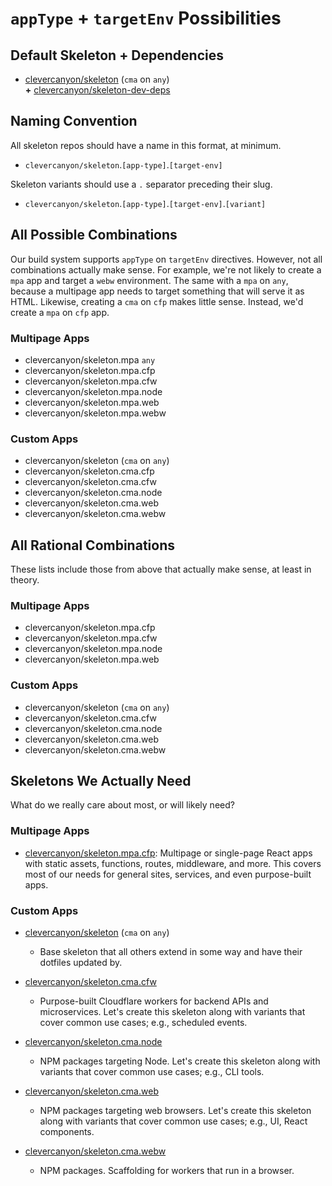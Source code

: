 # `appType` + `targetEnv` Possibilities

## Default Skeleton + Dependencies

- [clevercanyon/skeleton](https://github.com/clevercanyon/skeleton) (`cma` on `any`)  
  **+** [clevercanyon/skeleton-dev-deps](https://github.com/clevercanyon/skeleton-dev-deps)

## Naming Convention

All skeleton repos should have a name in this format, at minimum.

- `clevercanyon/skeleton`.`[app-type]`.`[target-env]`

Skeleton variants should use a `.` separator preceding their slug.

- `clevercanyon/skeleton`.`[app-type]`.`[target-env]`.`[variant]`

## All Possible Combinations

Our build system supports `appType` on `targetEnv` directives. However, not all combinations
actually make sense. For example, we're not likely to create a `mpa` app and target a
`webw` environment. The same with a `mpa` on `any`, because a multipage app needs to target
something that will serve it as HTML. Likewise, creating a `cma` on `cfp` makes little sense.
Instead, we'd create a `mpa` on `cfp` app.

### Multipage Apps

- clevercanyon/skeleton.mpa `any`
- clevercanyon/skeleton.mpa.cfp
- clevercanyon/skeleton.mpa.cfw
- clevercanyon/skeleton.mpa.node
- clevercanyon/skeleton.mpa.web
- clevercanyon/skeleton.mpa.webw

### Custom Apps

- clevercanyon/skeleton (`cma` on `any`)
- clevercanyon/skeleton.cma.cfp
- clevercanyon/skeleton.cma.cfw
- clevercanyon/skeleton.cma.node
- clevercanyon/skeleton.cma.web
- clevercanyon/skeleton.cma.webw

## All Rational Combinations

These lists include those from above that actually make sense, at least in theory.

### Multipage Apps

- clevercanyon/skeleton.mpa.cfp
- clevercanyon/skeleton.mpa.cfw
- clevercanyon/skeleton.mpa.node
- clevercanyon/skeleton.mpa.web

### Custom Apps

- clevercanyon/skeleton (`cma` on `any`)
- clevercanyon/skeleton.cma.cfw
- clevercanyon/skeleton.cma.node
- clevercanyon/skeleton.cma.web
- clevercanyon/skeleton.cma.webw

## Skeletons We Actually Need

What do we really care about most, or will likely need?

### Multipage Apps

- [clevercanyon/skeleton.mpa.cfp](#): Multipage or single-page React apps with static assets,
  functions, routes, middleware, and more. This covers most of our needs for general sites,
  services, and even purpose-built apps.

### Custom Apps

- [clevercanyon/skeleton](https://github.com/clevercanyon/skeleton) (`cma` on `any`)
	- Base skeleton that all others extend in some way and have their dotfiles updated by.

- [clevercanyon/skeleton.cma.cfw](#)
	- Purpose-built Cloudflare workers for backend APIs and microservices. Let's create this
	  skeleton along with variants that cover common use cases; e.g., scheduled events.

- [clevercanyon/skeleton.cma.node](#)
	- NPM packages targeting Node. Let's create this skeleton along with variants that cover common
	  use cases; e.g., CLI tools.

- [clevercanyon/skeleton.cma.web](#)
	- NPM packages targeting web browsers. Let's create this skeleton along with variants that cover
	  common use cases; e.g., UI, React components.

- [clevercanyon/skeleton.cma.webw](#)
	- NPM packages. Scaffolding for workers that run in a browser.
